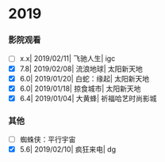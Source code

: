 # 2019

### 影院观看

- [ ] x.x| 2019/02/11| 飞驰人生| igc
- [x] 7.8| 2019/02/08| 流浪地球| 太阳新天地
- [x] 6.0| 2019/01/20| 白蛇：缘起| 太阳新天地
- [x] 6.0| 2019/01/18| 掠食城市| 太阳新天地
- [x] 6.4| 2019/01/04| 大黄蜂| 祈福哈艺时尚影城

### 其他

- [ ] 蜘蛛侠：平行宇宙
- [x] 5.6| 2019/02/10| 疯狂来电| dg
